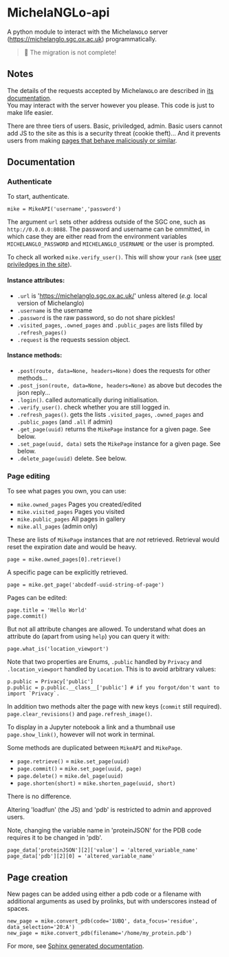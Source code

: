 # MichelaNGLo-api
A python module to interact with the Michelaɴɢʟo server ([<https://michelanglo.sgc.ox.ac.uk>](<https://michelanglo.sgc.ox.ac.uk>))
programmatically.

> :hammer: The migration is not complete!

## Notes
The details of the requests accepted by Michelaɴɢʟo are described in [its documentation](https://michelanglo.sgc.ox.ac.uk/docs/api).\
You may interact with the server however you please. This code is just to make life easier.

There are three tiers of users. Basic, priviledged, admin. Basic users cannot add JS to the site as this is a security threat
(cookie theft)... And it prevents users from making
[pages that behave maliciously or similar](https://michelanglo.sgc.ox.ac.uk/data/fa3844a8-d7f5-4e84-9540-240f134ba6d1).

## Documentation

### Authenticate
To start, authenticate.

    mike = MikeAPI('username','password')
    
The argument `url` sets other address outside of the SGC one, such as `http://0.0.0.0:8088`.
The password and username can be ommitted, in which case they are either read from the environment variables
 `MICHELANGLO_PASSWORD` and `MICHELANGLO_USERNAME` or the user is prompted.
 
To check all worked `mike.verify_user()`. This will show your `rank` (see [user priviledges in the site](https://michelanglo.sgc.ox.ac.uk/docs/users)).

#### Instance attributes:
* `.url` is 'https://michelanglo.sgc.ox.ac.uk/' unless altered (_e.g._ local version of Michelanglo)
* `.username` is the username
* `.password` is the raw password, so do not share pickles!
* `.visited_pages`, `.owned_pages` and `.public_pages` are lists filled by `.refresh_pages()`
* `.request` is the requests session object.

#### Instance methods:
* `.post(route, data=None, headers=None)` does the requests for other methods...
* `.post_json(route, data=None, headers=None)` as above but decodes the json reply...
* `.login()`. called automatically during initialisation.
* `.verify_user()`. check whether you are still logged in.
* `.refresh_pages()`. gets the lists `.visited_pages`, `.owned_pages` and `.public_pages` (and `.all` if admin)
* `.get_page(uuid)` returns the `MikePage` instance for a given page. See below.
* `.set_page(uuid, data)` sets the `MikePage` instance for a given page.  See below.
* `.delete_page(uuid)` delete.  See below.


### Page editing

To see what pages you own, you can use:

* `mike.owned_pages` Pages you created/edited
* `mike.visited_pages` Pages you visited
* `mike.public_pages` All pages in gallery
* `mike.all_pages` (admin only)

These are lists of `MikePage` instances that are *not* retrieved. Retrieval would reset the expiration date and would be heavy.

    page = mike.owned_pages[0].retrieve()
    
A specific page can be explicitly retrieved.
    
    page = mike.get_page('abcdedf-uuid-string-of-page')
    
Pages can be edited:

    page.title = 'Hello World'
    page.commit()
    
But not all attribute changes are allowed. To understand what does an attribute do (apart from using `help`) you can query it with:

    page.what_is('location_viewport')
    
Note that two properties are Enums, `.public` handled by `Privacy` and `.location_viewport` handled by `Location`.
This is to avoid arbitrary values:

    p.public = Privacy['public']
    p.public = p.public.__class__['public'] # if you forgot/don't want to import `Privacy`.

In addition two methods alter the page with new keys (`commit` still required). `page.clear_revisions()`
and `page.refresh_image()`.

To display in a Jupyter notebook a link and a thumbnail use `page.show_link()`, however will not work in terminal.

Some methods are duplicated between `MikeAPI` and `MikePage`.
  
* `page.retrieve()` = `mike.set_page(uuid)`
* `page.commit()` = `mike.set_page(uuid, page)`
* `page.delete()` = `mike.del_page(uuid)`
* `page.shorten(short)` = `mike.shorten_page(uuid, short)`

There is no difference.

Altering 'loadfun' (the JS) and 'pdb' is restricted to admin and approved users.

Note, changing the variable name in 'proteinJSON' for the PDB code requires it to be changed in 'pdb'.

    page_data['proteinJSON'][2]['value'] = 'altered_variable_name'
    page_data['pdb'][2][0] = 'altered_variable_name'
    
## Page creation
New pages can be added using either a pdb code or a filename with additional arguments as used by prolinks,
but with underscores instead of spaces.

    new_page = mike.convert_pdb(code='1UBQ', data_focus='residue', data_selection='20:A')
    new_page = mike.convert_pdb(filename='/home/my_protein.pdb')





For more, see [Sphinx generated documentation](sphinx-docs.md).